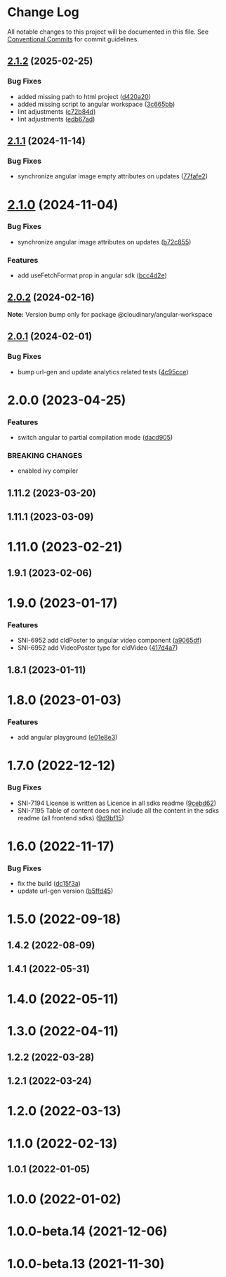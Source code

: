 # Change Log

All notable changes to this project will be documented in this file.
See [Conventional Commits](https://conventionalcommits.org) for commit guidelines.

## [2.1.2](https://github.com/cloudinary/frontend-frameworks/compare/@cloudinary/angular-workspace@2.1.1...@cloudinary/angular-workspace@2.1.2) (2025-02-25)


### Bug Fixes

* added missing path to html project ([d420a20](https://github.com/cloudinary/frontend-frameworks/commit/d420a205f1d54aaf61d09be5623dbc9dfd1780e0))
* added missing script to angular workspace ([3c665bb](https://github.com/cloudinary/frontend-frameworks/commit/3c665bb0eb5174b7b78eced7b7d66861c0338fd7))
* lint adjustments ([c72b84d](https://github.com/cloudinary/frontend-frameworks/commit/c72b84d4d420818e40928b91d4d57cb1f48510b5))
* lint adjustments ([edb67ad](https://github.com/cloudinary/frontend-frameworks/commit/edb67ade6cd3dc1b2b379ad326c981b9dcf2a660))





## [2.1.1](https://github.com/cloudinary/frontend-frameworks/compare/@cloudinary/angular-workspace@2.1.0...@cloudinary/angular-workspace@2.1.1) (2024-11-14)


### Bug Fixes

* synchronize angular image empty attributes on updates ([77fafe2](https://github.com/cloudinary/frontend-frameworks/commit/77fafe2f2fefdb814b140a4da3f521e6e906938f))





# [2.1.0](https://github.com/cloudinary/frontend-frameworks/compare/@cloudinary/angular-workspace@2.0.2...@cloudinary/angular-workspace@2.1.0) (2024-11-04)


### Bug Fixes

* synchronize angular image attributes on updates ([b72c855](https://github.com/cloudinary/frontend-frameworks/commit/b72c855fdea5c01eb780db20a7902766bf38ef07))


### Features

* add useFetchFormat prop in angular sdk ([bcc4d2e](https://github.com/cloudinary/frontend-frameworks/commit/bcc4d2e4f37748cfa5f17f3a7231a9a4737e65d1))





## [2.0.2](https://github.com/cloudinary/frontend-frameworks/compare/@cloudinary/angular-workspace@2.0.1...@cloudinary/angular-workspace@2.0.2) (2024-02-16)

**Note:** Version bump only for package @cloudinary/angular-workspace





## [2.0.1](https://github.com/cloudinary/frontend-frameworks/compare/@cloudinary/angular-workspace@2.0.0...@cloudinary/angular-workspace@2.0.1) (2024-02-01)


### Bug Fixes

* bump url-gen and update analytics related tests ([4c95cce](https://github.com/cloudinary/frontend-frameworks/commit/4c95cce77f363ac9ed674f94d38c20b4e0d71f21))





# 2.0.0 (2023-04-25)


### Features

* switch angular to partial compilation mode ([dacd905](https://github.com/cloudinary/frontend-frameworks/commit/dacd9052519bc5c029d930cfa83dd29cc8b41658))


### BREAKING CHANGES

* enabled ivy compiler



## 1.11.2 (2023-03-20)



## 1.11.1 (2023-03-09)



# 1.11.0 (2023-02-21)



## 1.9.1 (2023-02-06)



# 1.9.0 (2023-01-17)


### Features

* SNI-6952 add cldPoster to angular video component ([a9065df](https://github.com/cloudinary/frontend-frameworks/commit/a9065dfd93f30d6596547a568998728d4b43390f))
* SNI-6952 add VideoPoster type for cldVideo ([417d4a7](https://github.com/cloudinary/frontend-frameworks/commit/417d4a77b30d614b2508c89ded6a28e58decbc88))



## 1.8.1 (2023-01-11)



# 1.8.0 (2023-01-03)


### Features

* add angular playground ([e01e8e3](https://github.com/cloudinary/frontend-frameworks/commit/e01e8e3ba8b0e98876ed0dec73989127bc42c678))



# 1.7.0 (2022-12-12)


### Bug Fixes

* SNI-7194 License is written as Licence in all sdks readme ([9cebd62](https://github.com/cloudinary/frontend-frameworks/commit/9cebd620b2dc5db37c8eb7563fb77c90f3685ccf))
* SNI-7195 Table of content does not include all the content in the sdks readme (all  frontend sdks) ([9d9bf15](https://github.com/cloudinary/frontend-frameworks/commit/9d9bf15fee67cc7d5199b11c6d90c8ea6621556a))



# 1.6.0 (2022-11-17)


### Bug Fixes

* fix the build ([dc15f3a](https://github.com/cloudinary/frontend-frameworks/commit/dc15f3a390b4463998b15b1f1ea35317ddd75701))
* update url-gen version ([b5ffd45](https://github.com/cloudinary/frontend-frameworks/commit/b5ffd4534fa2bca5dbcbb08d244a116f5812ae15))



# 1.5.0 (2022-09-18)



## 1.4.2 (2022-08-09)



## 1.4.1 (2022-05-31)



# 1.4.0 (2022-05-11)



# 1.3.0 (2022-04-11)



## 1.2.2 (2022-03-28)



## 1.2.1 (2022-03-24)



# 1.2.0 (2022-03-13)



# 1.1.0 (2022-02-13)



## 1.0.1 (2022-01-05)



# 1.0.0 (2022-01-02)



# 1.0.0-beta.14 (2021-12-06)



# 1.0.0-beta.13 (2021-11-30)
